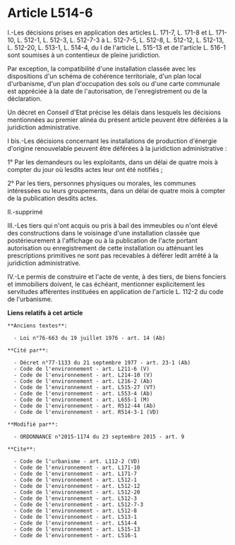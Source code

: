 # Article L514-6

I.-Les décisions prises en application des articles L. 171-7, L. 171-8 et L. 171-10, L. 512-1, L. 512-3, L. 512-7-3 à L.
512-7-5, L. 512-8, L. 512-12, L. 512-13, L. 512-20, L. 513-1, L. 514-4, du I de l'article L. 515-13 et de l'article L. 516-1
sont soumises à un contentieux de pleine juridiction. 

Par exception, la compatibilité d'une installation classée avec les dispositions d'un schéma de cohérence territoriale, d'un
plan local d'urbanisme, d'un plan d'occupation des sols ou d'une carte communale est appréciée à la date de l'autorisation,
de l'enregistrement ou de la déclaration. 

Un décret en Conseil d'Etat précise les délais dans lesquels les décisions mentionnées au premier alinéa du présent article
peuvent être déférées à la juridiction administrative. 

I bis.-Les décisions concernant les installations de production d'énergie d'origine renouvelable peuvent être déférées à la
juridiction administrative : 

1° Par les demandeurs ou les exploitants, dans un délai de quatre mois à compter du jour où lesdits actes leur ont été
notifiés ; 

2° Par les tiers, personnes physiques ou morales, les communes intéressées ou leurs groupements, dans un délai de quatre mois
à compter de la publication desdits actes. 

II.-supprimé 

III.-Les tiers qui n'ont acquis ou pris à bail des immeubles ou n'ont élevé des constructions dans le voisinage d'une
installation classée que postérieurement à l'affichage ou à la publication de l'acte portant autorisation ou enregistrement
de cette installation ou atténuant les prescriptions primitives ne sont pas recevables à déférer ledit arrêté à la
juridiction administrative. 

IV.-Le permis de construire et l'acte de vente, à des tiers, de biens fonciers et immobiliers doivent, le cas échéant,
mentionner explicitement les servitudes afférentes instituées en application de l'article L. 112-2 du code de l'urbanisme.

**Liens relatifs à cet article**

	**Anciens textes**:

	  - Loi n°76-663 du 19 juillet 1976 - art. 14 (Ab)

	**Cité par**:

	  - Décret n°77-1133 du 21 septembre 1977 - art. 23-1 (Ab)
	  - Code de l'environnement - art. L211-6 (V)
	  - Code de l'environnement - art. L214-10 (V)
	  - Code de l'environnement - art. L216-2 (Ab)
	  - Code de l'environnement - art. L515-27 (VT)
	  - Code de l'environnement - art. L553-4 (Ab)
	  - Code de l'environnement - art. L655-1 (M)
	  - Code de l'environnement - art. R512-44 (Ab)
	  - Code de l'environnement - art. R514-3-1 (VD)

	**Modifié par**:

	  - ORDONNANCE n°2015-1174 du 23 septembre 2015 - art. 9

	**Cite**:

	  - Code de l'urbanisme - art. L112-2 (VD)
	  - Code de l'environnement - art. L171-10
	  - Code de l'environnement - art. L171-7
	  - Code de l'environnement - art. L512-1
	  - Code de l'environnement - art. L512-12
	  - Code de l'environnement - art. L512-20
	  - Code de l'environnement - art. L512-3
	  - Code de l'environnement - art. L512-7-3
	  - Code de l'environnement - art. L512-8
	  - Code de l'environnement - art. L513-1
	  - Code de l'environnement - art. L514-4
	  - Code de l'environnement - art. L515-13
	  - Code de l'environnement - art. L516-1
